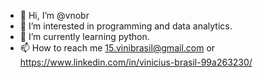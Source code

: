 - 👋 Hi, I’m @vnobr
- 👀 I’m interested in programming and data analytics.
- 🌱 I’m currently learning python.
- 📫 How to reach me 15.vinibrasil@gmail.com or https://www.linkedin.com/in/vinicius-brasil-99a263230/

<!---
vnobr/vnobr is a ✨ special ✨ repository because its `README.md` (this file) appears on your GitHub profile.
You can click the Preview link to take a look at your changes.
--->
